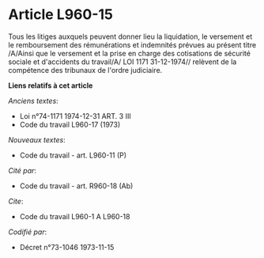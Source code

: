 # Article L960-15

Tous les litiges auxquels peuvent donner lieu la liquidation, le versement et le remboursement des rémunérations et
indemnités prévues au présent titre /A/Ainsi que le versement et la prise en charge des cotisations de sécurité sociale et
d'accidents du travail/A/ LOI  1171 31-12-1974// relèvent de la compétence des tribunaux de l'ordre judiciaire.

**Liens relatifs à cet article**

_Anciens textes_:

  - Loi n°74-1171 1974-12-31 ART. 3 III
  - Code du travail L960-17 (1973)

_Nouveaux textes_:

  - Code du travail - art. L960-11 (P)

_Cité par_:

  - Code du travail - art. R960-18 (Ab)

_Cite_:

  - Code du travail L960-1 A L960-18

_Codifié par_:

  - Décret n°73-1046 1973-11-15
